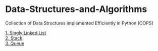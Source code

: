 # Data-Structures-and-Algorithms
Collection of Data Structures implemented Efficiently in Python (OOPS)

[1. Singly Linked List](Singly_Linked_List.py)<br>
[2. Stack](Stack.py)<br>
[3. Queue](Queue.py)<br>
